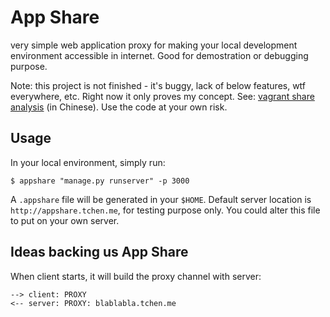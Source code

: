 App Share
===========

very simple web application proxy for making your local development environment accessible in internet. Good for demostration or debugging purpose.

Note: this project is not finished - it's buggy, lack of below features, wtf everywhere, etc. Right now it only proves my concept. See: [vagrant share analysis](http://zhuanlan.zhihu.com/prattle/19707255) (in Chinese). Use the code at your own risk.

Usage
------

In your local environment, simply run:

```
$ appshare "manage.py runserver" -p 3000
```

A ``.appshare`` file will be generated in your ``$HOME``. Default server location is ``http://appshare.tchen.me``, for testing purpose only. You could alter this file to put on your own server.


Ideas backing us App Share
----------------------------

When client starts, it will build the proxy channel with server:

```
--> client: PROXY
<-- server: PROXY: blablabla.tchen.me
```
